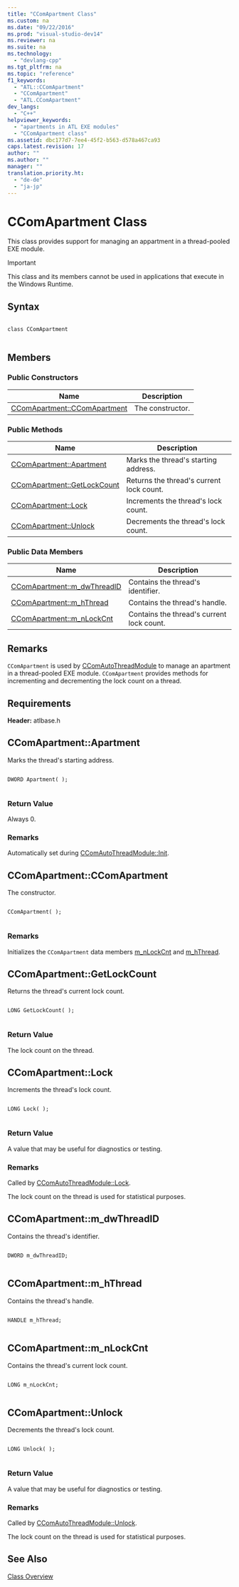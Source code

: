 ```yaml
---
title: "CComApartment Class"
ms.custom: na
ms.date: "09/22/2016"
ms.prod: "visual-studio-dev14"
ms.reviewer: na
ms.suite: na
ms.technology: 
  - "devlang-cpp"
ms.tgt_pltfrm: na
ms.topic: "reference"
f1_keywords: 
  - "ATL::CComApartment"
  - "CComApartment"
  - "ATL.CComApartment"
dev_langs: 
  - "C++"
helpviewer_keywords: 
  - "apartments in ATL EXE modules"
  - "CComApartment class"
ms.assetid: dbc177d7-7ee4-45f2-b563-d578a467ca93
caps.latest.revision: 17
author: ""
ms.author: ""
manager: ""
translation.priority.ht: 
  - "de-de"
  - "ja-jp"
---
```

# CComApartment Class
This class provides support for managing an appartment in a thread-pooled EXE module.  
  
> [!IMPORTANT]
>  This class and its members cannot be used in applications that execute in the Windows Runtime.  
  
## Syntax  
  
```  
  
class CComApartment  
  
```  
  
## Members  
  
### Public Constructors  
  
|Name|Description|  
|----------|-----------------|  
|[CComApartment::CComApartment](../vs140/ccomapartment--ccomapartment.md)|The constructor.|  
  
### Public Methods  
  
|Name|Description|  
|----------|-----------------|  
|[CComApartment::Apartment](../vs140/ccomapartment--apartment.md)|Marks the thread's starting address.|  
|[CComApartment::GetLockCount](../vs140/ccomapartment--getlockcount.md)|Returns the thread's current lock count.|  
|[CComApartment::Lock](../vs140/ccomapartment--lock.md)|Increments the thread's lock count.|  
|[CComApartment::Unlock](../vs140/ccomapartment--unlock.md)|Decrements the thread's lock count.|  
  
### Public Data Members  
  
|Name|Description|  
|----------|-----------------|  
|[CComApartment::m_dwThreadID](../vs140/ccomapartment--m_dwthreadid.md)|Contains the thread's identifier.|  
|[CComApartment::m_hThread](../vs140/ccomapartment--m_hthread.md)|Contains the thread's handle.|  
|[CComApartment::m_nLockCnt](../vs140/ccomapartment--m_nlockcnt.md)|Contains the thread's current lock count.|  
  
## Remarks  
 `CComApartment` is used by [CComAutoThreadModule](../vs140/ccomautothreadmodule-class.md) to manage an apartment in a thread-pooled EXE module. `CComApartment` provides methods for incrementing and decrementing the lock count on a thread.  
  
## Requirements  
 **Header:** atlbase.h  
  
##  <a name="ccomapartment__apartment"></a>  CComApartment::Apartment  
 Marks the thread's starting address.  
  
```  
  
DWORD Apartment( );  
  
```  
  
### Return Value  
 Always 0.  
  
### Remarks  
 Automatically set during [CComAutoThreadModule::Init](../vs140/ccomautothreadmodule--init.md).  
  
##  <a name="ccomapartment__ccomapartment"></a>  CComApartment::CComApartment  
 The constructor.  
  
```  
  
CComApartment( );  
  
```  
  
### Remarks  
 Initializes the `CComApartment` data members [m_nLockCnt](../vs140/ccomapartment--m_nlockcnt.md) and [m_hThread](../vs140/ccomapartment--m_hthread.md).  
  
##  <a name="ccomapartment__getlockcount"></a>  CComApartment::GetLockCount  
 Returns the thread's current lock count.  
  
```  
  
LONG GetLockCount( );  
  
```  
  
### Return Value  
 The lock count on the thread.  
  
##  <a name="ccomapartment__lock"></a>  CComApartment::Lock  
 Increments the thread's lock count.  
  
```  
  
LONG Lock( );  
  
```  
  
### Return Value  
 A value that may be useful for diagnostics or testing.  
  
### Remarks  
 Called by [CComAutoThreadModule::Lock](../vs140/ccomautothreadmodule--lock.md).  
  
 The lock count on the thread is used for statistical purposes.  
  
##  <a name="ccomapartment__m_dwthreadid"></a>  CComApartment::m_dwThreadID  
 Contains the thread's identifier.  
  
```  
  
DWORD m_dwThreadID;  
  
```  
  
##  <a name="ccomapartment__m_hthread"></a>  CComApartment::m_hThread  
 Contains the thread's handle.  
  
```  
  
HANDLE m_hThread;  
  
```  
  
##  <a name="ccomapartment__m_nlockcnt"></a>  CComApartment::m_nLockCnt  
 Contains the thread's current lock count.  
  
```  
  
LONG m_nLockCnt;  
  
```  
  
##  <a name="ccomapartment__unlock"></a>  CComApartment::Unlock  
 Decrements the thread's lock count.  
  
```  
  
LONG Unlock( );  
  
```  
  
### Return Value  
 A value that may be useful for diagnostics or testing.  
  
### Remarks  
 Called by [CComAutoThreadModule::Unlock](../vs140/ccomautothreadmodule--lock.md).  
  
 The lock count on the thread is used for statistical purposes.  
  
## See Also  
 [Class Overview](../vs140/atl-class-overview.md)